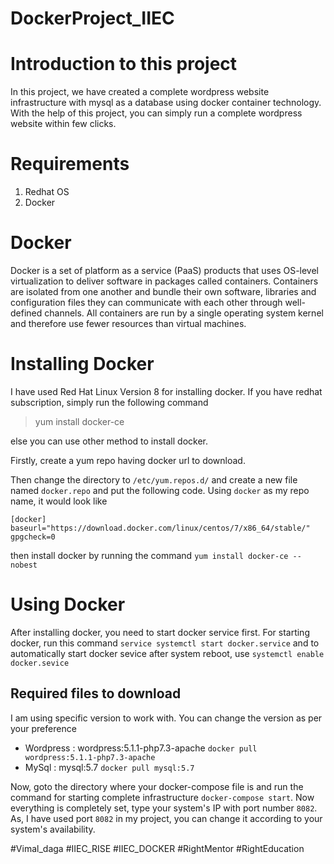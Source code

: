 # DockerProject_IIEC

# Introduction to this project
In this project, we have created a complete wordpress website infrastructure with mysql as a database using docker container technology. With the help of this project, you can simply run a complete wordpress website within few clicks.

# Requirements
1. Redhat OS
2. Docker

# Docker 
Docker is a set of platform as a service (PaaS) products that uses OS-level virtualization to deliver software in packages called containers. Containers are isolated from one another and bundle their own software, libraries and configuration files they can communicate with each other through well-defined channels. All containers are run by a single operating system kernel and therefore use fewer resources than virtual machines.

# Installing Docker

I have used Red Hat Linux Version 8 for installing docker. If you have redhat subscription, simply run the following command

> yum install docker-ce

else you can use other method to install docker. 

Firstly, create a yum repo having docker url to download.

Then change the directory to `/etc/yum.repos.d/` and create a new file named `docker.repo` and put the following code. Using `docker` as my repo name, it would look like
```
[docker]
baseurl="https://download.docker.com/linux/centos/7/x86_64/stable/"
gpgcheck=0
```
then install docker by running the command `yum install docker-ce --nobest`

# Using Docker
After installing docker, you need to start docker service first. For starting docker, run this command `service systemctl start docker.service` and to automatically start docker sevice after system reboot, use `systemctl enable docker.sevice`

## Required files to download
I am using specific version to work with. You can change the version as per your preference

- Wordpress : wordpress:5.1.1-php7.3-apache   `docker pull wordpress:5.1.1-php7.3-apache`
- MySql : mysql:5.7   `docker pull mysql:5.7`

Now, goto the directory where your docker-compose file is and run the command for starting complete infrastructure `docker-compose start`. 
Now everything is completely set, type your system's IP with port number `8082`. As, I have used port `8082` in my project, you can change it according to your system's availability.

#Vimal_daga #IIEC_RISE #IIEC_DOCKER #RightMentor #RightEducation
